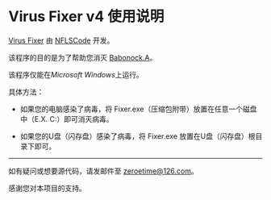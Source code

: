 # Virus Fixer v4 使用说明
[Virus Fixer](https://files.cnblogs.com/files/zerocode/NFLSVirusFixer.zip) 由 [NFLSCode](https://cnblogs.com/zerocode) 开发。

该程序的目的是为了帮助您消灭 [Babonock.A](https://www.microsoft.com/en-us/wdsi/threats/malware-encyclopedia-description?name=win32/babonock)。

该程序仅能在*Microsoft Windows*上运行。

具体方法：

+ 如果您的电脑感染了病毒，将 Fixer.exe（压缩包附带）放置在任意一个磁盘中（E.X. C:）即可消灭病毒。

+ 如果您的U盘（闪存盘）感染了病毒，将 Fixer.exe 放置在U盘（闪存盘）根目录下即可。

---

如有疑问或想要源代码，请发邮件至 zeroetime@126.com。

感谢您对本项目的支持。